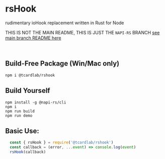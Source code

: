 # rsHook
rudimentary ioHook replacement written in Rust for Node

THIS IS NOT THE MAIN README, THIS IS JUST THE `NAPI-RS` BRANCH
[see main branch README here](https://github.com/tcardlab/rsHook/tree/main)

<br/>

## Build-Free Package (Win/Mac only)
    npm i @tcardlab/rshook


## Build Yourself
    npm install -g @napi-rs/cli
    npm i
    npm run build
    npm run demo


## Basic Use:
```js
  const { rsHook } = require('@tcardlab/rshook')
  const callback = (error, ...event) => console.log(event)
  rsHook(callback)
```
